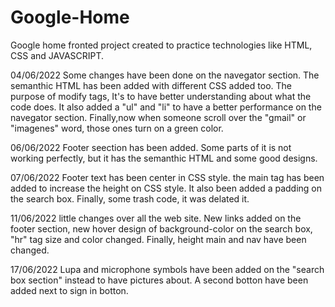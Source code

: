 # Google-Home
Google home fronted project created to practice technologies like HTML, CSS and JAVASCRIPT. 

04/06/2022
Some changes have been done on the navegator section. The semanthic HTML has been added with different CSS added too. The purpose of modify tags, It's to have better understanding about what the code does. It also added a "ul" and "li" to have a better performance on the navegator section. Finally,now when someone scroll over the "gmail" or "imagenes" word, those ones turn on a green color.

06/06/2022
Footer seection has been added. Some parts of it is not working perfectly, but it has the semanthic HTML and some good designs.

07/06/2022
Footer text has been center in CSS style. the main tag has been added to increase the height on CSS style. It also been added a padding on the search box. Finally, some trash code, it was delated it.

11/06/2022
little changes over all the web site. New links added on the footer section, new hover design of background-color on the search box, "hr" tag size and color changed. Finally, height main and nav have been changed.

17/06/2022
Lupa and microphone symbols have been added on the "search box section" instead to have pictures about.
A second botton have been added next to sign in botton. 